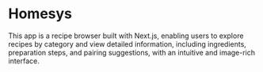 # Homesys

This app is a recipe browser built with Next.js, enabling users to explore recipes by category and view detailed information, including ingredients, preparation steps, and pairing suggestions, with an intuitive and image-rich interface.
